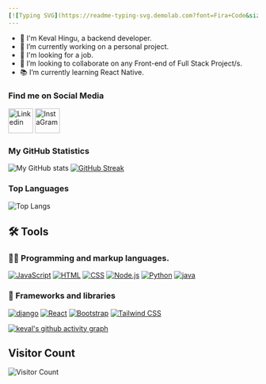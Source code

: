 ```yaml
--- 
[![Typing SVG](https://readme-typing-svg.demolab.com?font=Fira+Code&size=22&pause=1000&color=F7950A&center=true&vCenter=true&multiline=true&width=1000&lines=Hello+I+am+keval+Hingu+%2C+I+am+Backend+developer+.)](https://git.io/typing-svg) 
---   
```

- 👨 I'm Keval Hingu, a backend developer.
- 🔭 I’m currently working on a personal project. 
- 💼 I'm looking for a job.
- 👯 I’m looking to collaborate on any Front-end of Full Stack Project/s.
- 📚 I’m currently learning React Native.
 
### Find me on Social Media 
 
<p align="center">
 
<a target="_blank" href="https://www.linkedin.com/in/keval-hingu-499211219/"><img width="50px" src="https://i.ibb.co/y5PbksN/Linkedin.png" alt="Linkedin" border="0"></a>
<a target="_blank" href="https://instagram.com/keval_hingu"><img width="50px" src="https://i.ibb.co/HNZ3rrt/Insta-Gram.png" alt="InstaGram" border="0"></a>
 </p>
  

### My GitHub Statistics 
 
![My GitHub stats](https://github-readme-stats.vercel.app/api?username=kevalhingu&show_icons=true&theme=highcontrast&repo=github-readme-stats)
[![GitHub Streak](https://github-readme-streak-stats.herokuapp.com?user=kevalhingu&theme=android-dark)](https://git.io/streak-stats)

### Top Languages

![Top Langs](https://github-readme-stats.vercel.app/api/top-langs/?username=kevalhingu&theme=chartreuse-dark&layout=compact)

## 🛠️ Tools 
 
 
### 👨‍💻 Programming and markup languages.


<p>
 <a href="https://github.com/search?q=user%3ADenverCoder1+language%3Ajavascript"><img alt="JavaScript" src="https://img.shields.io/badge/JavaScript-F7DF1E.svg?logo=javascript&logoColor=black"></a>
 <a href="https://github.com/search?q=user%3ADenverCoder1+language%3Ahtml"><img alt="HTML" src="https://img.shields.io/badge/HTML-E34F26.svg?logo=html5&logoColor=white"></a>
    <a href="https://github.com/search?q=user%3ADenverCoder1+language%3Acss"><img alt="CSS" src="https://img.shields.io/badge/CSS-1572B6.svg?logo=css3&logoColor=white"></a>
    <a href="https://github.com/search?q=user%3ADenverCoder1+language%3Agolang"><img alt="Node.js" src="https://img.shields.io/badge/Node.js-43853D.svg?logo=node.js&logoColor=white"></a>
    <a href="https://github.com/search?q=user%3ADenverCoder1+language%3Apython"><img alt="Python" src="https://img.shields.io/badge/Python-14354C.svg?logo=python&logoColor=white"></a>
    <a href="https://github.com/search?q=user%3ADenverCoder1+language%3Ajava"><img alt="java" src="https://img.shields.io/badge/java-007ACC.svg?logo=typescript&logoColor=white"></a>
 
</p>

### 🧰 Frameworks and libraries 

<p>
    <a href="#"><img alt="django" src="https://img.shields.io/badge/django-20232a.svg?logo=react&logoColor=%2361DAFB"></a>
    <a href="#"><img alt="React" src="https://img.shields.io/badge/React-20232a.svg?logo=react&logoColor=%2361DAFB"></a>
    <a href="#"><img alt="Bootstrap" src="https://img.shields.io/badge/Bootstrap-7952B3.svg?logo=bootstrap&logoColor=white"></a>
    <a href="#"><img alt="Tailwind CSS" src="https://img.shields.io/badge/-Tailwind%20CSS-%2338bdf8?logo=tailwind-css&logoColor=white"></a>

</p>

   
   [![keval's github activity graph](https://github-readme-activity-graph.cyclic.app/graph?username=kevalhingu&bg_color=000000&color=c87414&line=0a9948&point=ffffff&area=true&hide_border=true)](https://github.com/kevalhingu/github-readme-activity-graph)
   

## Visitor Count
![Visitor Count](https://profile-counter.glitch.me/kevalhingu/count.svg)




